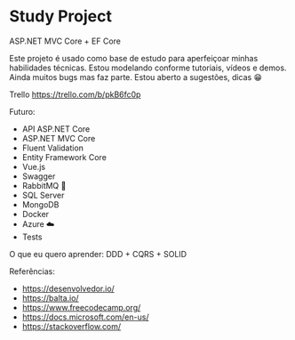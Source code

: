 # Study Project
ASP.NET MVC Core + EF Core

Este projeto é usado como base de estudo para aperfeiçoar minhas habilidades técnicas. Estou modelando conforme tutoriais, vídeos e demos.
Ainda muitos bugs mas faz parte. Estou aberto a sugestões, dicas 😁

Trello
https://trello.com/b/pkB6fc0p

Futuro:
 - API ASP.NET Core
 - ASP.NET MVC Core
 - Fluent Validation
 - Entity Framework Core
 - Vue.js
 - Swagger
 - RabbitMQ 📝
 - SQL Server 
 - MongoDB
 - Docker
 - Azure ☁️
 - Tests
 
O que eu quero aprender: DDD + CQRS + SOLID
 
 Referências:
  - https://desenvolvedor.io/
  - https://balta.io/
  - https://www.freecodecamp.org/
  - https://docs.microsoft.com/en-us/
  - https://stackoverflow.com/
